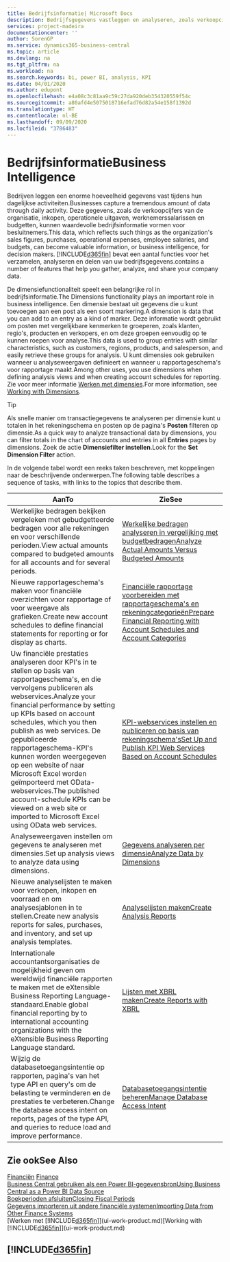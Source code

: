 ```yaml
---
title: Bedrijfsinformatie| Microsoft Docs
description: Bedrijfsgegevens vastleggen en analyseren, zoals verkoopcijfers, inkopen, operationele uitgaven, werknemerssalarissen en budgetten, die waardevolle informatie kunnen zijn voor bedrijfsinformatie of besluitvorming.
services: project-madeira
documentationcenter: ''
author: SorenGP
ms.service: dynamics365-business-central
ms.topic: article
ms.devlang: na
ms.tgt_pltfrm: na
ms.workload: na
ms.search.keywords: bi, power BI, analysis, KPI
ms.date: 04/01/2020
ms.author: edupont
ms.openlocfilehash: e4a08c3c81aa9c59c27da920deb354320559f54c
ms.sourcegitcommit: a80afd4e5075018716efad76d82a54e158f1392d
ms.translationtype: HT
ms.contentlocale: nl-BE
ms.lasthandoff: 09/09/2020
ms.locfileid: "3786483"
---
```

# <a name="business-intelligence"></a><span data-ttu-id="23a03-103">Bedrijfsinformatie</span><span class="sxs-lookup"><span data-stu-id="23a03-103">Business Intelligence</span></span>
<span data-ttu-id="23a03-104">Bedrijven leggen een enorme hoeveelheid gegevens vast tijdens hun dagelijkse activiteiten.</span><span class="sxs-lookup"><span data-stu-id="23a03-104">Businesses capture a tremendous amount of data through daily activity.</span></span> <span data-ttu-id="23a03-105">Deze gegevens, zoals de verkoopcijfers van de organisatie, inkopen, operationele uitgaven, werknemerssalarissen en budgetten, kunnen waardevolle bedrijfsinformatie vormen voor besluitnemers.</span><span class="sxs-lookup"><span data-stu-id="23a03-105">This data, which reflects such things as the organization's sales figures, purchases, operational expenses, employee salaries, and budgets, can become valuable information, or business intelligence, for decision makers.</span></span> [!INCLUDE[d365fin](includes/d365fin_md.md)] <span data-ttu-id="23a03-106">bevat een aantal functies voor het verzamelen, analyseren en delen van uw bedrijfsgegevens.</span><span class="sxs-lookup"><span data-stu-id="23a03-106">contains a number of features that help you gather, analyze, and share your company data.</span></span>

<span data-ttu-id="23a03-107">De dimensiefunctionaliteit speelt een belangrijke rol in bedrijfsinformatie.</span><span class="sxs-lookup"><span data-stu-id="23a03-107">The Dimensions functionality plays an important role in business intelligence.</span></span> <span data-ttu-id="23a03-108">Een dimensie bestaat uit gegevens die u kunt toevoegen aan een post als een soort markering.</span><span class="sxs-lookup"><span data-stu-id="23a03-108">A dimension is data that you can add to an entry as a kind of marker.</span></span> <span data-ttu-id="23a03-109">Deze informatie wordt gebruikt om posten met vergelijkbare kenmerken te groeperen, zoals klanten, regio's, producten en verkopers, en om deze groepen eenvoudig op te kunnen roepen voor analyse.</span><span class="sxs-lookup"><span data-stu-id="23a03-109">This data is used to group entries with similar characteristics, such as customers, regions, products, and salesperson, and easily retrieve these groups for analysis.</span></span> <span data-ttu-id="23a03-110">U kunt dimensies ook gebruiken wanneer u analyseweergaven definieert en wanneer u rapportageschema's voor rapportage maakt.</span><span class="sxs-lookup"><span data-stu-id="23a03-110">Among other uses, you use dimensions  when defining analysis views and when creating account schedules for reporting.</span></span> <span data-ttu-id="23a03-111">Zie voor meer informatie [Werken met dimensies](finance-dimensions.md).</span><span class="sxs-lookup"><span data-stu-id="23a03-111">For more information, see [Working with Dimensions](finance-dimensions.md).</span></span>

> [!TIP]
> <span data-ttu-id="23a03-112">Als snelle manier om transactiegegevens te analyseren per dimensie kunt u totalen in het rekeningschema en posten op de pagina's **Posten** filteren op dimensie.</span><span class="sxs-lookup"><span data-stu-id="23a03-112">As a quick way to analyze transactional data by dimensions, you can filter totals in the chart of accounts and entries in all **Entries** pages by dimensions.</span></span> <span data-ttu-id="23a03-113">Zoek de actie **Dimensiefilter instellen**.</span><span class="sxs-lookup"><span data-stu-id="23a03-113">Look for the **Set Dimension Filter** action.</span></span>  

<span data-ttu-id="23a03-114">In de volgende tabel wordt een reeks taken beschreven, met koppelingen naar de beschrijvende onderwerpen.</span><span class="sxs-lookup"><span data-stu-id="23a03-114">The following table describes a sequence of tasks, with links to the topics that describe them.</span></span>  

| <span data-ttu-id="23a03-115">Aan</span><span class="sxs-lookup"><span data-stu-id="23a03-115">To</span></span> | <span data-ttu-id="23a03-116">Zie</span><span class="sxs-lookup"><span data-stu-id="23a03-116">See</span></span> |
| --- | --- |
|<span data-ttu-id="23a03-117">Werkelijke bedragen bekijken vergeleken met gebudgetteerde bedragen voor alle rekeningen en voor verschillende perioden.</span><span class="sxs-lookup"><span data-stu-id="23a03-117">View actual amounts compared to budgeted amounts for all accounts and for several periods.</span></span>|[<span data-ttu-id="23a03-118">Werkelijke bedragen analyseren in vergelijking met budgetbedragen</span><span class="sxs-lookup"><span data-stu-id="23a03-118">Analyze Actual Amounts Versus Budgeted Amounts</span></span>](bi-how-analyze-actual-versus-budget.md)|
|<span data-ttu-id="23a03-119">Nieuwe rapportageschema's maken voor financiële overzichten voor rapportage of voor weergave als grafieken.</span><span class="sxs-lookup"><span data-stu-id="23a03-119">Create new account schedules to define financial statements for reporting or for display as charts.</span></span>|[<span data-ttu-id="23a03-120">Financiële rapportage voorbereiden met rapportageschema's en rekeningcategorieën</span><span class="sxs-lookup"><span data-stu-id="23a03-120">Prepare Financial Reporting with Account Schedules and Account Categories</span></span>](bi-how-work-account-schedule.md)|
|<span data-ttu-id="23a03-121">Uw financiële prestaties analyseren door KPI's in te stellen op basis van rapportageschema's, en die vervolgens publiceren als webservices.</span><span class="sxs-lookup"><span data-stu-id="23a03-121">Analyze your financial performance by setting up KPIs based on account schedules, which you then publish as web services.</span></span> <span data-ttu-id="23a03-122">De gepubliceerde rapportageschema-KPI's kunnen worden weergegeven op een website of naar Microsoft Excel worden geïmporteerd met OData-webservices.</span><span class="sxs-lookup"><span data-stu-id="23a03-122">The published account-schedule KPIs can be viewed on a web site or imported to Microsoft Excel using OData web services.</span></span>|[<span data-ttu-id="23a03-123">KPI-webservices instellen en publiceren op basis van rekeningschema's</span><span class="sxs-lookup"><span data-stu-id="23a03-123">Set Up and Publish KPI Web Services Based on Account Schedules</span></span>](bi-how-to-set-up-and-publish-kpi-web-services-based-on-account-schedules.md)|
|<span data-ttu-id="23a03-124">Analyseweergaven instellen om gegevens te analyseren met dimensies.</span><span class="sxs-lookup"><span data-stu-id="23a03-124">Set up analysis views to analyze data using dimensions.</span></span>|[<span data-ttu-id="23a03-125">Gegevens analyseren per dimensie</span><span class="sxs-lookup"><span data-stu-id="23a03-125">Analyze Data by Dimensions</span></span>](bi-how-analyze-data-dimension.md)|
|<span data-ttu-id="23a03-126">Nieuwe analyselijsten te maken voor verkopen, inkopen en voorraad en om analysesjablonen in te stellen.</span><span class="sxs-lookup"><span data-stu-id="23a03-126">Create new analysis reports for sales, purchases, and inventory, and set up analysis templates.</span></span>|[<span data-ttu-id="23a03-127">Analyselijsten maken</span><span class="sxs-lookup"><span data-stu-id="23a03-127">Create Analysis Reports</span></span>](bi-how-create-analysis-views-reports.md)|
|<span data-ttu-id="23a03-128">Internationale accountantsorganisaties de mogelijkheid geven om wereldwijd financiële rapporten te maken met de eXtensible Business Reporting Language-standaard.</span><span class="sxs-lookup"><span data-stu-id="23a03-128">Enable global financial reporting by to international accounting organizations with the eXtensible Business Reporting Language standard.</span></span>|[<span data-ttu-id="23a03-129">Lijsten met XBRL maken</span><span class="sxs-lookup"><span data-stu-id="23a03-129">Create Reports with XBRL</span></span>](bi-create-reports-with-xbrl.md)|
|<span data-ttu-id="23a03-130">Wijzig de databasetoegangsintentie op rapporten, pagina's van het type API en query's om de belasting te verminderen en de prestaties te verbeteren.</span><span class="sxs-lookup"><span data-stu-id="23a03-130">Change the database access intent on reports, pages of the type API, and queries to reduce load and improve performance.</span></span>|[<span data-ttu-id="23a03-131">Databasetoegangsintentie beheren</span><span class="sxs-lookup"><span data-stu-id="23a03-131">Manage Database Access Intent</span></span>](admin-data-access-intent.md)|

## <a name="see-also"></a><span data-ttu-id="23a03-132">Zie ook</span><span class="sxs-lookup"><span data-stu-id="23a03-132">See Also</span></span>
<span data-ttu-id="23a03-133">[Financiën](finance.md)  </span><span class="sxs-lookup"><span data-stu-id="23a03-133">[Finance](finance.md)  </span></span>  
[<span data-ttu-id="23a03-134">Business Central gebruiken als een Power BI-gegevensbron</span><span class="sxs-lookup"><span data-stu-id="23a03-134">Using Business Central as a Power BI Data Source</span></span>](across-how-use-financials-data-source-powerbi.md)  
[<span data-ttu-id="23a03-135">Boekperioden afsluiten</span><span class="sxs-lookup"><span data-stu-id="23a03-135">Closing Fiscal Periods</span></span>](year-close-years-periods.md)  
[<span data-ttu-id="23a03-136">Gegevens importeren uit andere financiële systemen</span><span class="sxs-lookup"><span data-stu-id="23a03-136">Importing Data from Other Finance Systems</span></span>](across-import-data-configuration-packages.md)  
<span data-ttu-id="23a03-137">[Werken met [!INCLUDE[d365fin](includes/d365fin_md.md)]](ui-work-product.md)</span><span class="sxs-lookup"><span data-stu-id="23a03-137">[Working with [!INCLUDE[d365fin](includes/d365fin_md.md)]](ui-work-product.md)</span></span>

## [!INCLUDE[d365fin](includes/free_trial_md.md)]  

